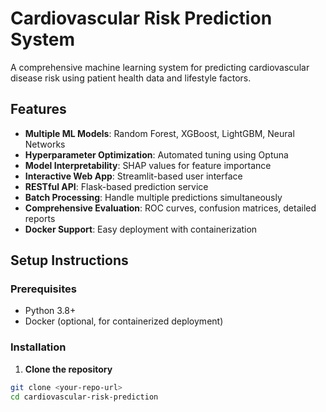 # Cardiovascular Risk Prediction System

A comprehensive machine learning system for predicting cardiovascular disease risk using patient health data and lifestyle factors.

## Features

- **Multiple ML Models**: Random Forest, XGBoost, LightGBM, Neural Networks
- **Hyperparameter Optimization**: Automated tuning using Optuna
- **Model Interpretability**: SHAP values for feature importance
- **Interactive Web App**: Streamlit-based user interface
- **RESTful API**: Flask-based prediction service
- **Batch Processing**: Handle multiple predictions simultaneously
- **Comprehensive Evaluation**: ROC curves, confusion matrices, detailed reports
- **Docker Support**: Easy deployment with containerization

## Setup Instructions

### Prerequisites
- Python 3.8+
- Docker (optional, for containerized deployment)

### Installation

1. **Clone the repository**
```bash
git clone <your-repo-url>
cd cardiovascular-risk-prediction
